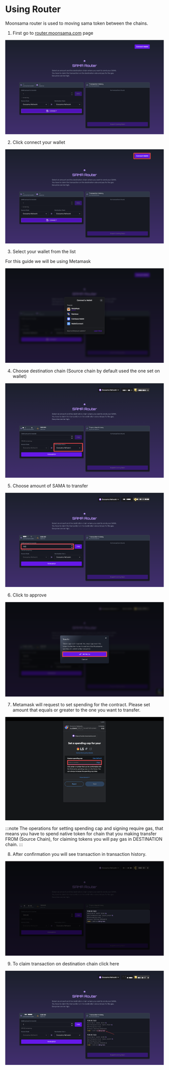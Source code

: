 # Using Router

Moonsama router is used to moving sama token between the chains.



1. First go to [router.moonsama.com](https://router.moonsama.com/) page 

![img/ascreenshot.jpeg](img/router-tutorial-.png)

2. Click connect your wallet 

![img/ascreenshot.jpeg](img/router-tutorial-1.png)

3. Select your wallet from the list 

For this guide we will be using Metamask

![img/ascreenshot.jpeg](img/router-tutorial-11.png)



4. Choose destination chain (Source chain by default used the one set on wallet)

![img/ascreenshot.jpeg](img/router-tutorial-2.png)



5. Choose amount of SAMA to transfer

![img/ascreenshot.jpeg](img/router-tutorial-3.png)



6. Click to approve

![img/ascreenshot.jpeg](img/router-tutorial-4.png)

7. Metamask will request to set spending for the contract. Please set amount that equals or greater to the one you want to transfer.

![img/ascreenshot.jpeg](img/router-tutorial-51.png)

:::note
The operations for setting spending cap and signing require gas, that means you have to spend native token for chain that you making transfer FROM (Source Chain), for claiming tokens you will pay gas in DESTINATION chain.
:::


8. After confirmation you will see transaction in transaction history.

![img/ascreenshot.jpeg](img/router-tutorial-5.png)

9. To claim transaction on destination chain click here

![img/ascreenshot.jpeg](img/router-tutorial-6.png)